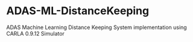 # ADAS-ML-DistanceKeeping
ADAS Machine Learning Distance Keeping System implementation using CARLA 0.9.12 Simulator
